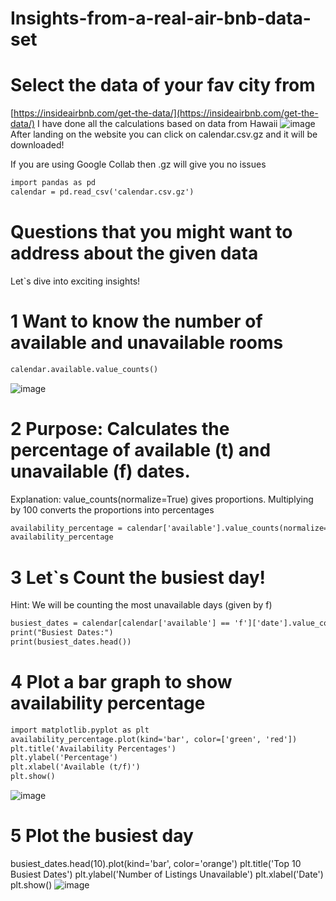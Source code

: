 # Insights-from-a-real-air-bnb-data-set
# Select the data of your fav city from
[https://insideairbnb.com/get-the-data/](https://insideairbnb.com/get-the-data/)
I have done all the calculations based on data from Hawaii
![image](https://github.com/user-attachments/assets/b188dbfe-e13b-4ed3-961f-0f3d872debb4)
After landing on the website you can click on calendar.csv.gz and it will be downloaded!

If you are using Google Collab then .gz will give you no issues
```diff
import pandas as pd
calendar = pd.read_csv('calendar.csv.gz')
```

# Questions that you might want to address about the given data
Let`s dive into exciting insights!
# 1 Want to know the number of available and unavailable rooms
```diff
calendar.available.value_counts()
```
![image](https://github.com/user-attachments/assets/869fa62b-b464-4e3e-bf51-fe811c59e127)

# 2 Purpose: Calculates the percentage of available (t) and unavailable (f) dates.
Explanation:
value_counts(normalize=True) gives proportions.
Multiplying by 100 converts the proportions into percentages
```diff
availability_percentage = calendar['available'].value_counts(normalize=True) * 100
availability_percentage
```
# 3 Let`s Count the busiest day! 
Hint: We will be counting the most unavailable days (given by f)
```diff
busiest_dates = calendar[calendar['available'] == 'f']['date'].value_counts()
print("Busiest Dates:")
print(busiest_dates.head())
```
# 4 Plot a bar graph to show availability percentage
```diff
import matplotlib.pyplot as plt
availability_percentage.plot(kind='bar', color=['green', 'red'])
plt.title('Availability Percentages')
plt.ylabel('Percentage')
plt.xlabel('Available (t/f)')
plt.show()
```
![image](https://github.com/user-attachments/assets/fe65b8d9-d871-46c1-80f5-1ba58d2c7ef1)

# 5 Plot the busiest day
busiest_dates.head(10).plot(kind='bar', color='orange')
plt.title('Top 10 Busiest Dates')
plt.ylabel('Number of Listings Unavailable')
plt.xlabel('Date')
plt.show()
![image](https://github.com/user-attachments/assets/470d83c9-ef82-4989-99cf-32e16a7693ba)






